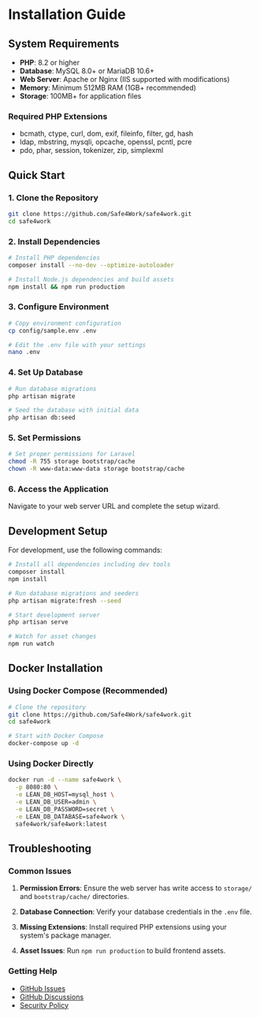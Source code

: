 # Installation Guide

## System Requirements

- **PHP**: 8.2 or higher
- **Database**: MySQL 8.0+ or MariaDB 10.6+
- **Web Server**: Apache or Nginx (IIS supported with modifications)
- **Memory**: Minimum 512MB RAM (1GB+ recommended)
- **Storage**: 100MB+ for application files

### Required PHP Extensions

- bcmath, ctype, curl, dom, exif, fileinfo, filter, gd, hash
- ldap, mbstring, mysqli, opcache, openssl, pcntl, pcre
- pdo, phar, session, tokenizer, zip, simplexml

## Quick Start

### 1. Clone the Repository

```bash
git clone https://github.com/Safe4Work/safe4work.git
cd safe4work
```

### 2. Install Dependencies

```bash
# Install PHP dependencies
composer install --no-dev --optimize-autoloader

# Install Node.js dependencies and build assets
npm install && npm run production
```

### 3. Configure Environment

```bash
# Copy environment configuration
cp config/sample.env .env

# Edit the .env file with your settings
nano .env
```

### 4. Set Up Database

```bash
# Run database migrations
php artisan migrate

# Seed the database with initial data
php artisan db:seed
```

### 5. Set Permissions

```bash
# Set proper permissions for Laravel
chmod -R 755 storage bootstrap/cache
chown -R www-data:www-data storage bootstrap/cache
```

### 6. Access the Application

Navigate to your web server URL and complete the setup wizard.

## Development Setup

For development, use the following commands:

```bash
# Install all dependencies including dev tools
composer install
npm install

# Run database migrations and seeders
php artisan migrate:fresh --seed

# Start development server
php artisan serve

# Watch for asset changes
npm run watch
```

## Docker Installation

### Using Docker Compose (Recommended)

```bash
# Clone the repository
git clone https://github.com/Safe4Work/safe4work.git
cd safe4work

# Start with Docker Compose
docker-compose up -d
```

### Using Docker Directly

```bash
docker run -d --name safe4work \
  -p 8080:80 \
  -e LEAN_DB_HOST=mysql_host \
  -e LEAN_DB_USER=admin \
  -e LEAN_DB_PASSWORD=secret \
  -e LEAN_DB_DATABASE=safe4work \
  safe4work/safe4work:latest
```

## Troubleshooting

### Common Issues

1. **Permission Errors**: Ensure the web server has write access to `storage/` and `bootstrap/cache/` directories.

2. **Database Connection**: Verify your database credentials in the `.env` file.

3. **Missing Extensions**: Install required PHP extensions using your system's package manager.

4. **Asset Issues**: Run `npm run production` to build frontend assets.

### Getting Help

- [GitHub Issues](https://github.com/Safe4Work/safe4work/issues)
- [GitHub Discussions](https://github.com/Safe4Work/safe4work/discussions)
- [Security Policy](https://github.com/Safe4Work/safe4work/security/policy)